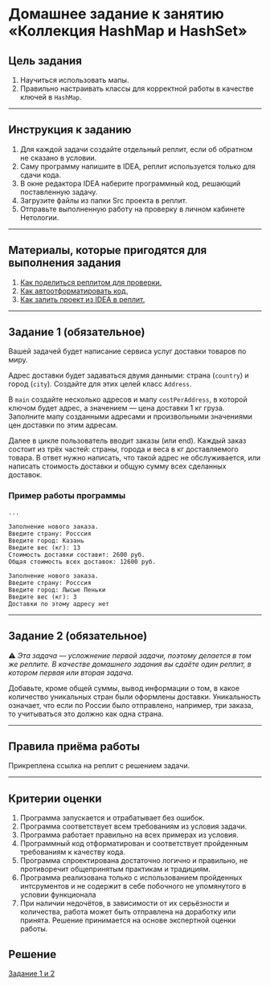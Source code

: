 # Домашнее задание к занятию «Коллекция HashMap и HashSet»

## Цель задания

1. Научиться использовать мапы.
2. Правильно настраивать классы для корректной работы в качестве ключей в `HashMap`.

------

## Инструкция к заданию

1. Для каждой задачи создайте отдельный реплит, если об обратном не сказано в условии.
1. Саму программу напишите в IDEA, реплит используется только для сдачи кода.
3. В окне редактора IDEA наберите программный код, решающий поставленную задачу.
5. Загрузите файлы из папки Src проекта в реплит.
6. Отправьте выполненную работу на проверку в личном кабинете Нетологии.

------

## Материалы, которые пригодятся для выполнения задания

1. [Как поделиться реплитом для проверки.](https://github.com/netology-code/java-homeworks/blob/java-43/QA_ReplitShare.md)
2. [Как автоотформатировать код.](https://github.com/netology-code/java-homeworks/blob/java-43/QA_Format.md)
3. [Как залить проект из IDEA в реплит.](https://github.com/netology-code/java-homeworks/blob/java-43/QA_ReplitUpload.md)

------

## Задание 1 (обязательное)

Вашей задачей будет написание сервиса услуг доставки товаров по миру.

Адрес доставки будет задаваться двумя данными: страна (`country`) и город (`city`).
Создайте для этих целей класс `Address`.

В `main` создайте несколько адресов и мапу `costPerAddress`, в которой ключом будет адрес, а значением — цена доставки 1 кг груза.
Заполните мапу созданными адресами и произвольными значениями цен доставки по этим адресам.

Далее в цикле пользователь вводит заказы (или end). Каждый заказ состоит из трёх частей: страны, города и веса в кг доставляемого товара.
В ответ нужно написать, что такой адрес не обслуживается, или написать стоимость доставки и общую сумму всех сделанных доставок.

### Пример работы программы

```text
...

Заполнение нового заказа.
Введите страну: Росссия
Введите город: Казань
Введите вес (кг): 13
Стоимость доставки составит: 2600 руб.
Общая стоимость всех доставок: 12600 руб.

Заполнение нового заказа.
Введите страну: Росссия
Введите город: Лысые Пеньки
Введите вес (кг): 3
Доставки по этому адресу нет
```

------

## Задание 2 (обязательное)

:warning: _Эта задача — усложнение первой задачи, поэтому делается в том же реплите. В качестве домашнего задания вы сдаёте один реплит, в котором первая или вторая задача._

Добавьте, кроме общей суммы, вывод информации о том, в какое количество уникальных стран были оформлены доставки.
Уникальность означает, что если по России было отправлено, например, три заказа, то учитываться это должно как одна страна.

------

## Правила приёма работы

Прикреплена ссылка на реплит с решением задачи.

------

## Критерии оценки

1. Программа запускается и отрабатывает без ошибок.
2. Программа соответствует всем требованиям из условия задачи.
3. Программа работает правильно на всех примерах из условия.
4. Программный код отформатирован и соответствует пройденным требованиям к качеству кода.
5. Программа спроектирована достаточно логично и правильно, не противоречит общепринятым практикам и традициям.
6. Программа реализована только с использованием пройденных интсрументов и не содержит в себе побочного не упомянутого в условии функционала
7. При наличии недочётов, в зависимости от их серьёзности и количества, работа может быть отправлена на доработку или принята. Решение принимается на основе экспертной оценки работы.

## Решение

[Задание 1 и 2](https://replit.com/@NewAge1979/Example71-1#Main.java)